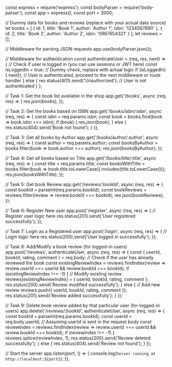 const express = require('express');
const bodyParser = require('body-parser');
const app = express();
const port = 3000;

// Dummy data for books and reviews (replace with your actual data source)
let books = [
    { id: 1, title: 'Book 1', author: 'Author 1', isbn: '1234567890' },
    { id: 2, title: 'Book 2', author: 'Author 2', isbn: '0987654321' }
];
let reviews = [];

// Middleware for parsing JSON requests
app.use(bodyParser.json());

// Middleware for authentication
const authenticateUser = (req, res, next) => {
    // Check if user is logged in (you can use sessions or JWT here)
    const isLoggedIn = true; // Dummy check, replace with actual logic
    if (isLoggedIn) {
        next(); // User is authenticated, proceed to the next middleware or route handler
    } else {
        res.status(401).send('Unauthorized'); // User is not authenticated
    }
};

// Task 1: Get the book list available in the shop
app.get('/books', async (req, res) => {
    res.json(books);
});

// Task 2: Get the books based on ISBN
app.get('/books/isbn/:isbn', async (req, res) => {
    const isbn = req.params.isbn;
    const book = books.find(book => book.isbn === isbn);
    if (book) {
        res.json(book);
    } else {
        res.status(404).send('Book not found');
    }
});

// Task 3: Get all books by Author
app.get('/books/author/:author', async (req, res) => {
    const author = req.params.author;
    const booksByAuthor = books.filter(book => book.author === author);
    res.json(booksByAuthor);
});

// Task 4: Get all books based on Title
app.get('/books/title/:title', async (req, res) => {
    const title = req.params.title;
    const booksWithTitle = books.filter(book => book.title.toLowerCase().includes(title.toLowerCase()));
    res.json(booksWithTitle);
});

// Task 5: Get book Review
app.get('/reviews/:bookId', async (req, res) => {
    const bookId = parseInt(req.params.bookId);
    const bookReviews = reviews.filter(review => review.bookId === bookId);
    res.json(bookReviews);
});

// Task 6: Register New user
app.post('/register', async (req, res) => {
    // Register user logic here
    res.status(201).send('User registered successfully');
});

// Task 7: Login as a Registered user
app.post('/login', async (req, res) => {
    // Login logic here
    res.status(200).send('User logged in successfully');
});

// Task 8: Add/Modify a book review (for logged-in users)
app.post('/reviews', authenticateUser, async (req, res) => {
    const { userId, bookId, rating, comment } = req.body;
    // Check if the user has already reviewed the book
    const existingReviewIndex = reviews.findIndex(review => review.userId === userId && review.bookId === bookId);
    if (existingReviewIndex !== -1) {
        // Modify existing review
        reviews[existingReviewIndex] = { userId, bookId, rating, comment };
        res.status(200).send('Review modified successfully');
    } else {
        // Add new review
        reviews.push({ userId, bookId, rating, comment });
        res.status(201).send('Review added successfully');
    }
});

// Task 9: Delete book review added by that particular user (for logged-in users)
app.delete('/reviews/:bookId', authenticateUser, async (req, res) => {
    const bookId = parseInt(req.params.bookId);
    const userId = req.body.userId; // Assuming userId is sent in the request body
    const reviewIndex = reviews.findIndex(review => review.userId === userId && review.bookId === bookId);
    if (reviewIndex !== -1) {
        reviews.splice(reviewIndex, 1);
        res.status(200).send('Review deleted successfully');
    } else {
        res.status(404).send('Review not found');
    }
});

// Start the server
app.listen(port, () => {
    console.log(`Server running at http://localhost:${port}`);
});
